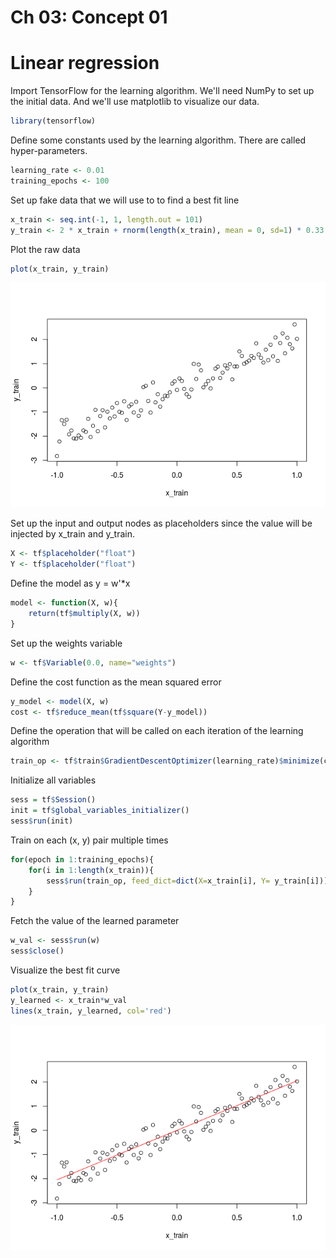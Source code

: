 Ch 03: Concept 01
================

Linear regression
=================

Import TensorFlow for the learning algorithm. We'll need NumPy to set up the initial data. And we'll use matplotlib to visualize our data.

``` r
library(tensorflow)
```

Define some constants used by the learning algorithm. There are called hyper-parameters.

``` r
learning_rate <- 0.01
training_epochs <- 100
```

Set up fake data that we will use to to find a best fit line

``` r
x_train <- seq.int(-1, 1, length.out = 101)
y_train <- 2 * x_train + rnorm(length(x_train), mean = 0, sd=1) * 0.33
```

Plot the raw data

``` r
plot(x_train, y_train)
```

![](Concept01_linear_regression_files/figure-markdown_github/unnamed-chunk-4-1.png)

Set up the input and output nodes as placeholders since the value will be injected by x\_train and y\_train.

``` r
X <- tf$placeholder("float")
Y <- tf$placeholder("float")
```

Define the model as y = w'\*x

``` r
model <- function(X, w){
    return(tf$multiply(X, w))
}
```

Set up the weights variable

``` r
w <- tf$Variable(0.0, name="weights")
```

Define the cost function as the mean squared error

``` r
y_model <- model(X, w)
cost <- tf$reduce_mean(tf$square(Y-y_model))
```

Define the operation that will be called on each iteration of the learning algorithm

``` r
train_op <- tf$train$GradientDescentOptimizer(learning_rate)$minimize(cost)
```

Initialize all variables

``` r
sess = tf$Session()
init = tf$global_variables_initializer()
sess$run(init)
```

Train on each (x, y) pair multiple times

``` r
for(epoch in 1:training_epochs){
    for(i in 1:length(x_train)){
        sess$run(train_op, feed_dict=dict(X=x_train[i], Y= y_train[i]))
    }
}
```

Fetch the value of the learned parameter

``` r
w_val <- sess$run(w)
sess$close()
```

Visualize the best fit curve

``` r
plot(x_train, y_train)
y_learned <- x_train*w_val
lines(x_train, y_learned, col='red')
```

![](Concept01_linear_regression_files/figure-markdown_github/unnamed-chunk-13-1.png)
